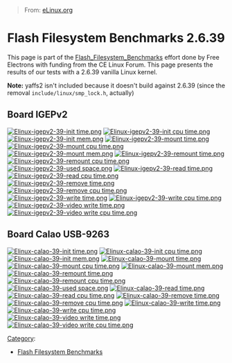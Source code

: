> From: [eLinux.org](http://eLinux.org/Flash_Filesystem_Benchmarks_2.6.39 "http://eLinux.org/Flash_Filesystem_Benchmarks_2.6.39")


# Flash Filesystem Benchmarks 2.6.39



This page is part of the
[Flash\_Filesystem\_Benchmarks](http://eLinux.org/Flash_Filesystem_Benchmarks "Flash Filesystem Benchmarks")
effort done by Free Electrons with funding from the CE Linux Forum. This
page presents the results of our tests with a 2.6.39 vanilla Linux
kernel.

**Note:** yaffs2 isn't included because it doesn't build against 2.6.39
(since the removal `include/linux/smp_lock.h`, actually)

## Board IGEPv2

[![Elinux-igepv2-39-init
time.png](http://eLinux.org/images/3/3a/Elinux-igepv2-39-init_time.png)](http://eLinux.org/File:Elinux-igepv2-39-init_time.png)
[![Elinux-igepv2-39-init cpu
time.png](http://eLinux.org/images/a/a5/Elinux-igepv2-39-init_cpu_time.png)](http://eLinux.org/File:Elinux-igepv2-39-init_cpu_time.png)
[![Elinux-igepv2-39-init
mem.png](http://eLinux.org/images/f/f9/Elinux-igepv2-39-init_mem.png)](http://eLinux.org/File:Elinux-igepv2-39-init_mem.png)
[![Elinux-igepv2-39-mount
time.png](http://eLinux.org/images/0/0e/Elinux-igepv2-39-mount_time.png)](http://eLinux.org/File:Elinux-igepv2-39-mount_time.png)
[![Elinux-igepv2-39-mount cpu
time.png](http://eLinux.org/images/3/35/Elinux-igepv2-39-mount_cpu_time.png)](http://eLinux.org/File:Elinux-igepv2-39-mount_cpu_time.png)
[![Elinux-igepv2-39-mount
mem.png](http://eLinux.org/images/2/20/Elinux-igepv2-39-mount_mem.png)](http://eLinux.org/File:Elinux-igepv2-39-mount_mem.png)
[![Elinux-igepv2-39-remount
time.png](http://eLinux.org/images/1/17/Elinux-igepv2-39-remount_time.png)](http://eLinux.org/File:Elinux-igepv2-39-remount_time.png)
[![Elinux-igepv2-39-remount cpu
time.png](http://eLinux.org/images/3/3c/Elinux-igepv2-39-remount_cpu_time.png)](http://eLinux.org/File:Elinux-igepv2-39-remount_cpu_time.png)
[![Elinux-igepv2-39-used
space.png](http://eLinux.org/images/d/d8/Elinux-igepv2-39-used_space.png)](http://eLinux.org/File:Elinux-igepv2-39-used_space.png)
[![Elinux-igepv2-39-read
time.png](http://eLinux.org/images/9/9b/Elinux-igepv2-39-read_time.png)](http://eLinux.org/File:Elinux-igepv2-39-read_time.png)
[![Elinux-igepv2-39-read cpu
time.png](http://eLinux.org/images/e/e6/Elinux-igepv2-39-read_cpu_time.png)](http://eLinux.org/File:Elinux-igepv2-39-read_cpu_time.png)
[![Elinux-igepv2-39-remove
time.png](http://eLinux.org/images/0/09/Elinux-igepv2-39-remove_time.png)](http://eLinux.org/File:Elinux-igepv2-39-remove_time.png)
[![Elinux-igepv2-39-remove cpu
time.png](http://eLinux.org/images/4/4f/Elinux-igepv2-39-remove_cpu_time.png)](http://eLinux.org/File:Elinux-igepv2-39-remove_cpu_time.png)
[![Elinux-igepv2-39-write
time.png](http://eLinux.org/images/6/61/Elinux-igepv2-39-write_time.png)](http://eLinux.org/File:Elinux-igepv2-39-write_time.png)
[![Elinux-igepv2-39-write cpu
time.png](http://eLinux.org/images/4/48/Elinux-igepv2-39-write_cpu_time.png)](http://eLinux.org/File:Elinux-igepv2-39-write_cpu_time.png)
[![Elinux-igepv2-39-video write
time.png](http://eLinux.org/images/1/15/Elinux-igepv2-39-video_write_time.png)](http://eLinux.org/File:Elinux-igepv2-39-video_write_time.png)
[![Elinux-igepv2-39-video write cpu
time.png](http://eLinux.org/images/2/25/Elinux-igepv2-39-video_write_cpu_time.png)](http://eLinux.org/File:Elinux-igepv2-39-video_write_cpu_time.png)

## Board Calao USB-9263

[![Elinux-calao-39-init
time.png](http://eLinux.org/images/f/fc/Elinux-calao-39-init_time.png)](http://eLinux.org/File:Elinux-calao-39-init_time.png)
[![Elinux-calao-39-init cpu
time.png](http://eLinux.org/images/5/51/Elinux-calao-39-init_cpu_time.png)](http://eLinux.org/File:Elinux-calao-39-init_cpu_time.png)
[![Elinux-calao-39-init
mem.png](http://eLinux.org/images/5/59/Elinux-calao-39-init_mem.png)](http://eLinux.org/File:Elinux-calao-39-init_mem.png)
[![Elinux-calao-39-mount
time.png](http://eLinux.org/images/5/5b/Elinux-calao-39-mount_time.png)](http://eLinux.org/File:Elinux-calao-39-mount_time.png)
[![Elinux-calao-39-mount cpu
time.png](http://eLinux.org/images/b/be/Elinux-calao-39-mount_cpu_time.png)](http://eLinux.org/File:Elinux-calao-39-mount_cpu_time.png)
[![Elinux-calao-39-mount
mem.png](http://eLinux.org/images/d/d0/Elinux-calao-39-mount_mem.png)](http://eLinux.org/File:Elinux-calao-39-mount_mem.png)
[![Elinux-calao-39-remount
time.png](http://eLinux.org/images/b/b7/Elinux-calao-39-remount_time.png)](http://eLinux.org/File:Elinux-calao-39-remount_time.png)
[![Elinux-calao-39-remount cpu
time.png](http://eLinux.org/images/1/1b/Elinux-calao-39-remount_cpu_time.png)](http://eLinux.org/File:Elinux-calao-39-remount_cpu_time.png)
[![Elinux-calao-39-used
space.png](http://eLinux.org/images/7/7f/Elinux-calao-39-used_space.png)](http://eLinux.org/File:Elinux-calao-39-used_space.png)
[![Elinux-calao-39-read
time.png](http://eLinux.org/images/1/10/Elinux-calao-39-read_time.png)](http://eLinux.org/File:Elinux-calao-39-read_time.png)
[![Elinux-calao-39-read cpu
time.png](http://eLinux.org/images/a/a6/Elinux-calao-39-read_cpu_time.png)](http://eLinux.org/File:Elinux-calao-39-read_cpu_time.png)
[![Elinux-calao-39-remove
time.png](http://eLinux.org/images/a/a6/Elinux-calao-39-remove_time.png)](http://eLinux.org/File:Elinux-calao-39-remove_time.png)
[![Elinux-calao-39-remove cpu
time.png](http://eLinux.org/images/4/4a/Elinux-calao-39-remove_cpu_time.png)](http://eLinux.org/File:Elinux-calao-39-remove_cpu_time.png)
[![Elinux-calao-39-write
time.png](http://eLinux.org/images/4/46/Elinux-calao-39-write_time.png)](http://eLinux.org/File:Elinux-calao-39-write_time.png)
[![Elinux-calao-39-write cpu
time.png](http://eLinux.org/images/5/5b/Elinux-calao-39-write_cpu_time.png)](http://eLinux.org/File:Elinux-calao-39-write_cpu_time.png)
[![Elinux-calao-39-video write
time.png](http://eLinux.org/images/5/55/Elinux-calao-39-video_write_time.png)](http://eLinux.org/File:Elinux-calao-39-video_write_time.png)
[![Elinux-calao-39-video write cpu
time.png](http://eLinux.org/images/f/f6/Elinux-calao-39-video_write_cpu_time.png)](http://eLinux.org/File:Elinux-calao-39-video_write_cpu_time.png)


[Category](http://eLinux.org/Special:Categories "Special:Categories"):

-   [Flash Filesystem
    Benchmarks](http://eLinux.org/index.php?title=Category:Flash_Filesystem_Benchmarks&action=edit&redlink=1 "Category:Flash Filesystem Benchmarks (page does not exist)")

